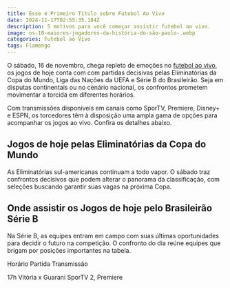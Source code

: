 ```yaml
---
title: Esse é Primeiro Título sobre Futebol Ao Vivo
date: 2024-11-17T02:55:35.184Z
description: 5 motivos para você começar assistir futebol ao vivo.
image: os-10-maiores-jogadores-da-história-do-são-paulo-.webp
categories: Futebol ao Vivo
tags: Flamengo
---
```

O sábado, 16 de novembro, chega repleto de emoções no [futebol ao vivo](https://afolhahoje.com/futebol-ao-vivo/), os jogos de hoje conta com com partidas decisivas pelas Eliminatórias da Copa do Mundo, Liga das Nações da UEFA e Série B do Brasileirão. Seja em disputas continentais ou no cenário nacional, os confrontos prometem movimentar a torcida em diferentes horários.

Com transmissões disponíveis em canais como SporTV, Premiere, Disney+ e ESPN, os torcedores têm à disposição uma ampla gama de opções para acompanhar os jogos ao vivo. Confira os detalhes abaixo.

## Jogos de hoje pelas Eliminatórias da Copa do Mundo

As Eliminatórias sul-americanas continuam a todo vapor. O sábado traz confrontos decisivos que podem alterar o panorama da classificação, com seleções buscando garantir suas vagas na próxima Copa.

## Onde assistir os Jogos de hoje pelo Brasileirão Série B

Na Série B, as equipes entram em campo com suas últimas oportunidades para decidir o futuro na competição. O confronto do dia reúne equipes que brigam por posições importantes na tabela.

Horário	Partida	Transmissão

17h	Vitória x Guarani	SporTV 2, Premiere
